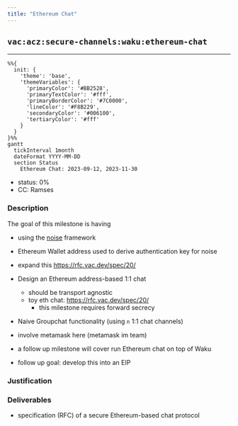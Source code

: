 ```yaml
---
title: "Ethereum Chat"
---
```

## `vac:acz:secure-channels:waku:ethereum-chat`
---

```mermaid
%%{ 
  init: { 
    'theme': 'base', 
    'themeVariables': { 
      'primaryColor': '#BB2528', 
      'primaryTextColor': '#fff', 
      'primaryBorderColor': '#7C0000', 
      'lineColor': '#F8B229', 
      'secondaryColor': '#006100', 
      'tertiaryColor': '#fff' 
    } 
  } 
}%%
gantt
  tickInterval 1month
  dateFormat YYYY-MM-DD 
  section Status
    Ethereum Chat: 2023-09-12, 2023-11-30
```

- status: 0%
- CC: Ramses

### Description

The goal of this milestone is having 

* using the [noise](http://noiseprotocol.org/noise.html) framework
* Ethereum Wallet address used to derive authentication key for noise
* expand this https://rfc.vac.dev/spec/20/
* Design an Ethereum address-based 1:1 chat
  - should be transport agnostic
  - toy eth chat: https://rfc.vac.dev/spec/20/
    - this milestone requires forward secrecy
* Naive Groupchat functionality (using `n` 1:1 chat channels)
* involve metamask here (metamask im team)

* a follow up milestone will cover run Ethereum chat on top of Waku
* follow up goal: develop this into an EIP


### Justification


### Deliverables

* specification (RFC) of a secure Ethereum-based chat protocol


